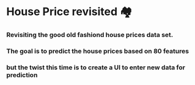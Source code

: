 # House Price revisited 🏘

### Revisiting the good old fashiond house prices data set.
### The goal is to predict the house prices based on 80 features
### but the twist this time is to create a UI to enter new data for prediction
